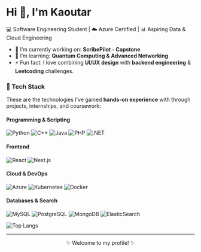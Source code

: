 # Hi 👋, I'm Kaoutar

💻 Software Engineering Student | ☁️ Azure Certified | 📊 Aspiring Data & Cloud Engineering  

- 🔭 I’m currently working on: **ScribePilot - Capstone**  
- 🌱 I’m learning: **Quantum Computing & Advanced Networking**  
- ⚡ Fun fact: I love combining **UI/UX design** with **backend engineering** & **Leetcoding** challenges.  

### 🔧 Tech Stack

These are the technologies I’ve gained **hands-on experience** with through projects, internships, and coursework:

#### Programming & Scripting
![Python](https://img.shields.io/badge/-Python-3776AB?logo=python&logoColor=white)
![C++](https://img.shields.io/badge/-C++-00599C?logo=cplusplus&logoColor=white)
![Java](https://img.shields.io/badge/-Java-007396?logo=java&logoColor=white)
![PHP](https://img.shields.io/badge/-PHP-777BB4?logo=php&logoColor=white)
![.NET](https://img.shields.io/badge/-.NET-512BD4?logo=dotnet&logoColor=white)

#### Frontend
![React](https://img.shields.io/badge/-React-61DAFB?logo=react&logoColor=black)
![Next.js](https://img.shields.io/badge/-Next.js-000000?logo=nextdotjs&logoColor=white)

#### Cloud & DevOps
![Azure](https://img.shields.io/badge/-Azure-0078D4?logo=microsoftazure&logoColor=white)
![Kubernetes](https://img.shields.io/badge/-Kubernetes-326CE5?logo=kubernetes&logoColor=white)
![Docker](https://img.shields.io/badge/-Docker-2496ED?logo=docker&logoColor=white)

#### Databases & Search
![MySQL](https://img.shields.io/badge/-MySQL-4479A1?logo=mysql&logoColor=white)
![PostgreSQL](https://img.shields.io/badge/-PostgreSQL-336791?logo=postgresql&logoColor=white)
![MongoDB](https://img.shields.io/badge/-MongoDB-47A248?logo=mongodb&logoColor=white)
![ElasticSearch](https://img.shields.io/badge/-ElasticSearch-005571?logo=elasticsearch&logoColor=white)


![Top Langs](https://github-readme-stats.vercel.app/api/top-langs/?username=kaoutarell&layout=compact&theme=radical)


---
<div align="center">
✨ Welcome to my profile! ✨
</div>